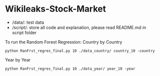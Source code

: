 # Wikileaks-Stock-Market
- /data/: test data
- /script/: store all code and explanation, please read README.md in script folder

To run the Random Forest Regression:
Country by Country
```
python RanFrst_regres_final.py 10 ./data_country/ country_10 -country
```
Year by Year
```
python RanFrst_regres_final.py 10 ./data_year/ year_10 -year
```

